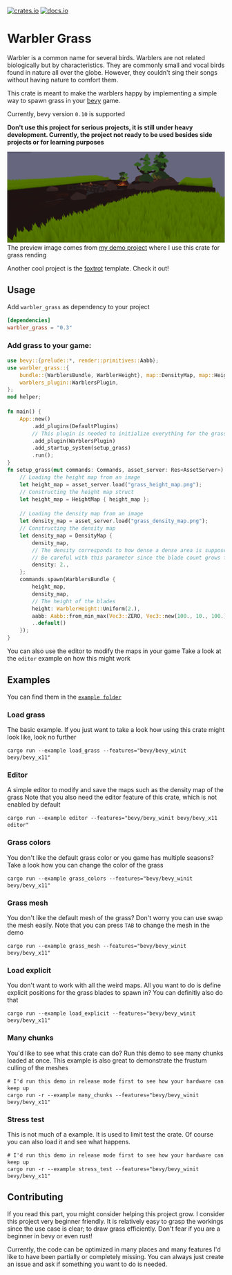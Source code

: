 [![crates.io](https://img.shields.io/badge/crates.io-v0.3-orange)](https://crates.io/crates/warbler_grass)
[![docs.io](https://img.shields.io/badge/docs-v0.3-green)]([https://crates.io/crates/warbler_grass](https://docs.rs/warbler_grass/0.3.0/warbler_grass/))

# Warbler Grass
Warbler is a common name for several birds. Warblers are not related biologically but by characteristics.
They are commonly small and vocal birds found in nature all over the globe. However, they couldn't sing their songs without having nature to comfort them.

This crate is meant to make the warblers happy by implementing a simple way to spawn grass in your [bevy](https://github.com/bevyengine/bevy) game.

Currently, bevy version `0.10` is supported

**Don't use this project for serious projects, it is still under heavy development. 
Currently, the project not ready to be used besides side projects or for learning purposes**

![alt text](images/preview.png)
The preview image comes from [my demo project](https://github.com/EmiOnGit/birdylook) where I use this crate for grass rending

Another cool project is the [foxtrot](https://github.com/janhohenheim/foxtrot) template. Check it out!
## Usage
Add `warbler_grass` as dependency to your project
```toml
[dependencies]
warbler_grass = "0.3"
```
### Add grass to your game:
```rust
use bevy::{prelude::*, render::primitives::Aabb};
use warbler_grass::{
    bundle::{WarblersBundle, WarblerHeight}, map::DensityMap, map::HeightMap,
    warblers_plugin::WarblersPlugin,
};
mod helper;

fn main() {
    App::new()
        .add_plugins(DefaultPlugins)
        // This plugin is needed to initialize everything for the grass render pipeline
        .add_plugin(WarblersPlugin)
        .add_startup_system(setup_grass)
        .run();
}
fn setup_grass(mut commands: Commands, asset_server: Res<AssetServer>) {
    // Loading the height map from an image
    let height_map = asset_server.load("grass_height_map.png");
    // Constructing the height map struct
    let height_map = HeightMap { height_map };

    // Loading the density map from an image
    let density_map = asset_server.load("grass_density_map.png");
    // Constructing the density map
    let density_map = DensityMap {
        density_map,
        // The density corresponds to how dense a dense area is supposed to be.
        // Be careful with this parameter since the blade count grows fast. 
        density: 2.,
    };
    commands.spawn(WarblersBundle {
        height_map,
        density_map,
        // The height of the blades
        height: WarblerHeight::Uniform(2.),
        aabb: Aabb::from_min_max(Vec3::ZERO, Vec3::new(100., 10., 100.)),
        ..default()
    });
}

```
You can also use the editor to modify the maps in your game
Take a look at the `editor` example on how this might work

## Examples
You can find them in the [`example folder`](https://github.com/EmiOnGit/warbler_grass/tree/master/examples)


### Load grass
The basic example. If you just want to take a look how using this crate might look like, look no further
```shell
cargo run --example load_grass --features="bevy/bevy_winit bevy/bevy_x11"
```
### Editor
A simple editor to modify and save the maps such as the density map of the grass
Note that you also need the editor feature of this crate, which is not enabled by default
```shell
cargo run --example editor --features="bevy/bevy_winit bevy/bevy_x11 editor"
```
### Grass colors
You don't like the default grass color or you game has multiple seasons? 
Take a look how you can change the color of the grass
```shell
cargo run --example grass_colors --features="bevy/bevy_winit bevy/bevy_x11"
```

### Grass mesh
You don't like the default mesh of the grass? Don't worry you can use swap the mesh easily.
Note that you can press `TAB` to change the mesh in the demo
```shell
cargo run --example grass_mesh --features="bevy/bevy_winit bevy/bevy_x11"
```
### Load explicit
You don't want to work with all the weird maps. All you want to do is define explicit positions for the grass blades to spawn in?
You can definitly also do that
```shell
cargo run --example load_explicit --features="bevy/bevy_winit bevy/bevy_x11"
```
### Many chunks
You'd like to see what this crate can do? Run this demo to see many chunks loaded at once.
This example is also great to demonstrate the frustum culling of the meshes
```shell
# I'd run this demo in release mode first to see how your hardware can keep up
cargo run -r --example many_chunks --features="bevy/bevy_winit bevy/bevy_x11"
```
### Stress test
This is not much of a example. It is used to limit test the crate.
Of course you can also load it and see what happens.
```shell
# I'd run this demo in release mode first to see how your hardware can keep up
cargo run -r --example stress_test --features="bevy/bevy_winit bevy/bevy_x11"
```

## Contributing
If you read this part, you might consider helping this project grow.
I consider this project very beginner friendly. 
It is relatively easy to grasp the workings since the use case is clear; to draw grass efficiently.
Don't fear if you are a beginner in bevy or even rust!

Currently, the code can be optimized in many places and many features I'd like to have been partially or completely missing.
You can always just create an issue and ask if something you want to do is needed.
